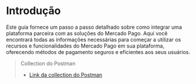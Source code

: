 # Introdução

Este guia fornece um passo a passo detalhado sobre como integrar uma plataforma parceira com as soluções do Mercado Pago. Aqui você encontrará todas as informações necessárias para começar a utilizar os recursos e funcionalidades do Mercado Pago em sua plataforma, oferecendo métodos de pagamento seguros e eficientes aos seus usuários.

> Collection do Postman
>
> * [Link da collection do Postman](https://api.postman.com/collections/8396191-d6823e39-baed-475a-b036-3b3a80b85555?access_key=PMAT-01GT1Z9QAVT6MWQV49SY7PWRB7)